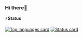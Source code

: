 ### Hi there👋

:zap:**Status**

<a href="https://github.com/TaMa-97/"><img src="https://uetyo-github-status.vercel.app/api/top-langs/?username=TaMa-97&langs_count=5&hide_title=true&hide_border=true&border_radius=7&bg_color=50,ACB6E5,74EBD5&border_color=768390" alt="Top languages card"></a>
<a href="https://github.com/TaMa-97/"><img src="https://uetyo-github-status.vercel.app/api?username=TaMa-97&hide=contribs&hide_rank=true&count_private=true&show_icons=true&hide_title=true&hide_border=true&border_radius=7&bg_color=50,74EBD5,ACB6E5&icon_color=34495E&text_color=34495E" alt="Status card"></a>
